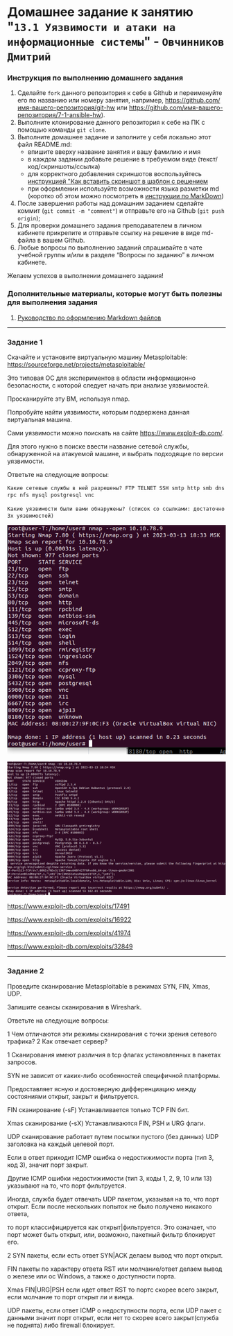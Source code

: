 # Домашнее задание к занятию "`13.1 Уязвимости и атаки на информационные системы`" - `Овчинников Дмитрий`


### Инструкция по выполнению домашнего задания

   1. Сделайте `fork` данного репозитория к себе в Github и переименуйте его по названию или номеру занятия, например, https://github.com/имя-вашего-репозитория/git-hw или  https://github.com/имя-вашего-репозитория/7-1-ansible-hw).
   2. Выполните клонирование данного репозитория к себе на ПК с помощью команды `git clone`.
   3. Выполните домашнее задание и заполните у себя локально этот файл README.md:
      - впишите вверху название занятия и вашу фамилию и имя
      - в каждом задании добавьте решение в требуемом виде (текст/код/скриншоты/ссылка)
      - для корректного добавления скриншотов воспользуйтесь [инструкцией "Как вставить скриншот в шаблон с решением](https://github.com/netology-code/sys-pattern-homework/blob/main/screen-instruction.md)
      - при оформлении используйте возможности языка разметки md (коротко об этом можно посмотреть в [инструкции  по MarkDown](https://github.com/netology-code/sys-pattern-homework/blob/main/md-instruction.md))
   4. После завершения работы над домашним заданием сделайте коммит (`git commit -m "comment"`) и отправьте его на Github (`git push origin`);
   5. Для проверки домашнего задания преподавателем в личном кабинете прикрепите и отправьте ссылку на решение в виде md-файла в вашем Github.
   6. Любые вопросы по выполнению заданий спрашивайте в чате учебной группы и/или в разделе “Вопросы по заданию” в личном кабинете.
   
Желаем успехов в выполнении домашнего задания!
   
### Дополнительные материалы, которые могут быть полезны для выполнения задания

1. [Руководство по оформлению Markdown файлов](https://gist.github.com/Jekins/2bf2d0638163f1294637#Code)

---

### Задание 1

Скачайте и установите виртуальную машину Metasploitable: https://sourceforge.net/projects/metasploitable/

Это типовая ОС для экспериментов в области информационно безопасности, с которой следует начать при анализе уязвимостей.

Просканируйте эту ВМ, используя nmap.

Попробуйте найти уязвимости, которым подвержена данная виртуальная машина.

Сами уязвимости можно поискать на сайте https://www.exploit-db.com/.

Для этого нужно в поиске ввести название сетевой службы, обнаруженной на атакуемой машине, и выбрать подходящие по версии уязвимости.

Ответьте на следующие вопросы:

    Какие сетевые службы в ней разрешены? FTP TELNET SSH smtp http smb dns rpc nfs mysql postgresql vnc

    Какие уязвимости были вами обнаружены? (список со ссылками: достаточно 3х уязвимостей)

![13.1](https://github.com/dmitri13/13.1/blob/main/img/13.1.png)

![13.22](https://github.com/dmitri13/13.1/blob/main/img/13.22.png)

https://www.exploit-db.com/exploits/17491

https://www.exploit-db.com/exploits/16922

https://www.exploit-db.com/exploits/41974

https://www.exploit-db.com/exploits/32849

---

### Задание 2

Проведите сканирование Metasploitable в режимах SYN, FIN, Xmas, UDP.

Запишите сеансы сканирования в Wireshark.

Ответьте на следующие вопросы:

   1 Чем отличаются эти режимы сканирования с точки зрения сетевого трафика?
   2 Как отвечает сервер?

1 Cканирования имеют различия в tcp флагах установленных в пакетах запросов.

SYN не зависит от каких-либо особенностей специфичной платформы. 

Предоставляет ясную и достоверную дифференциацию между состояниями открыт, закрыт и фильтруется.

FIN сканирование (-sF)  Устанавливается только TCP FIN бит. 

Xmas сканирование (-sX)  Устанавливаются FIN, PSH и URG флаги.

UDP  сканирование работает путем посылки пустого (без данных) UDP заголовка на каждый целевой порт.

Если в ответ приходит ICMP ошибка о недостижимости порта (тип 3, код 3), значит порт закрыт. 

Другие ICMP ошибки недостижимости (тип 3, коды 1, 2, 9, 10 или 13) указывают на то, что порт фильтруется.

Иногда, служба будет отвечать UDP пакетом, указывая на то, что порт открыт. Если после нескольких попыток не было получено никакого ответа,

то порт классифицируется как открыт|фильтруется. Это означает, что порт может быть открыт, или, возможно, пакетный фильтр блокирует его.

2 
 SYN пакеты, если есть ответ SYN|ACK делаем вывод что порт открыт.

 FIN пакеты по характеру ответа RST или молчание/ответ делаем вывод о железе или ос Windows, а также о доступности порта.

 Xmas FIN|URG|PSH если идет ответ RST то портс скорее всего закрыт, если молчание то порт открыт ли и винда. 

 UDP пакеты, если ответ ICMP о недоступности порта, если UDP пакет с данными значит порт открыт, если нет то скорее всего закрыт(служба не поднята) либо firewall блокирует.

